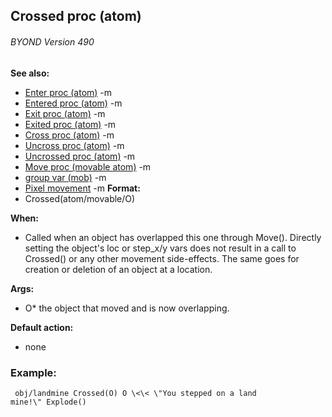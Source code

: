 ## Crossed proc (atom) 
###### BYOND Version 490
**See also:**
*   [Enter proc (atom)](/ref/atom/proc/Enter.md) -m
*   [Entered proc (atom)](/ref/atom/proc/Entered.md) -m
*   [Exit proc (atom)](/ref/atom/proc/Exit.md) -m
*   [Exited proc (atom)](/ref/atom/proc/Exited.md) -m
*   [Cross proc (atom)](/ref/atom/proc/Cross.md) -m
*   [Uncross proc (atom)](/ref/atom/proc/Uncross.md) -m
*   [Uncrossed proc (atom)](/ref/atom/proc/Uncrossed.md) -m
*   [Move proc (movable atom)](/ref/atom/movable/proc/Move.md) -m
*   [group var (mob)](/ref/mob/var/group.md) -m
*   [Pixel movement](/ref/%7Bnotes%7D/pixel-movement.md) -m<!-- -->
**Format:**
*   Crossed(atom/movable/O)
<!-- -->
**When:**
*   Called when an object has overlapped this one through Move().
    Directly setting the object\'s loc or step_x/y vars does not result
    in a call to Crossed() or any other movement side-effects. The same
    goes for creation or deletion of an object at a location.
<!-- -->
**Args:**
*   O* the object that moved and is now overlapping.
<!-- -->
**Default action:**
*   none
### Example:

```
 obj/landmine Crossed(O) O \<\< \"You stepped on a land
mine!\" Explode() 
```
